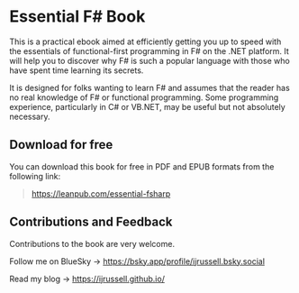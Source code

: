 # Essential F\# Book

This is a practical ebook aimed at efficiently getting you up to speed with the essentials of functional-first programming in F# on the .NET platform. It will help you to discover why F# is such a popular language with those who have spent time learning its secrets. 

It is designed for folks wanting to learn F# and assumes that the reader has no real knowledge of F# or functional programming. Some programming experience, particularly in C# or VB.NET, may be useful but not absolutely necessary.

## Download for free

You can download this book for free in PDF and EPUB formats from the following link:

> https://leanpub.com/essential-fsharp

## Contributions and Feedback

Contributions to the book are very welcome. 

Follow me on BlueSky -> https://bsky.app/profile/ijrussell.bsky.social

Read my blog -> https://ijrussell.github.io/
